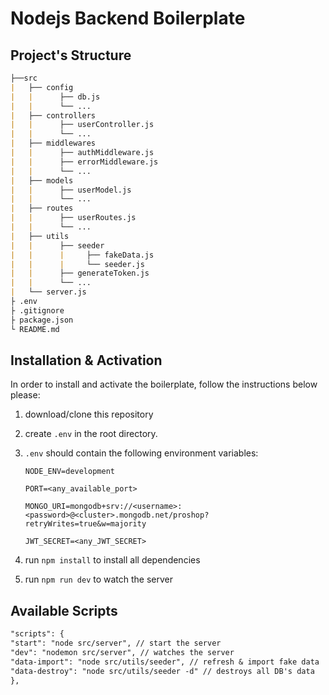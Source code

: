 # Nodejs Backend Boilerplate

## Project's Structure

```md
├──src
|   ├── config
|   |      ├── db.js
|   |      └── ...
|   ├── controllers
|   |      ├── userController.js
|   |      └── ...
|   ├── middlewares
|   |      ├── authMiddleware.js
|   |      ├── errorMiddleware.js
|   |      └── ...
|   ├── models
|   |      ├── userModel.js
|   |      └── ...
|   ├── routes
|   |      ├── userRoutes.js
|   |      └── ...
|   ├── utils
|   |      ├── seeder
|   |      |     ├── fakeData.js
|   |      |     └── seeder.js
|   |      ├── generateToken.js
|   |      └── ...
|   └── server.js
├ .env
├ .gitignore
├ package.json
└ README.md
```

## Installation & Activation

In order to install and activate the boilerplate, follow the instructions below please:

1. download/clone this repository
2. create `.env` in the root directory.
3. `.env` should contain the following environment variables:

   `NODE_ENV=development`

   `PORT=<any_available_port>`

   `MONGO_URI=mongodb+srv://<username>:<password>@<cluster>.mongodb.net/proshop?retryWrites=true&w=majority`

   `JWT_SECRET=<any_JWT_SECRET>`

4. run `npm install` to install all dependencies
5. run `npm run dev` to watch the server

## Available Scripts

```md
"scripts": {
"start": "node src/server", // start the server
"dev": "nodemon src/server", // watches the server
"data-import": "node src/utils/seeder", // refresh & import fake data
"data-destroy": "node src/utils/seeder -d" // destroys all DB's data
},
```

